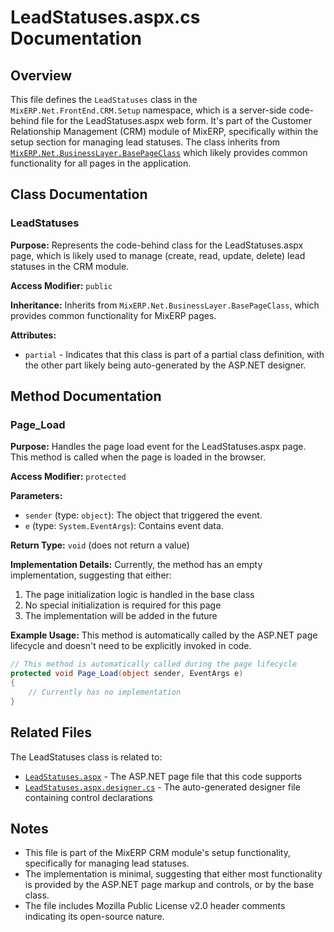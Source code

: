 # LeadStatuses.aspx.cs Documentation

## Overview

This file defines the `LeadStatuses` class in the `MixERP.Net.FrontEnd.CRM.Setup` namespace, which is a server-side code-behind file for the LeadStatuses.aspx web form. It's part of the Customer Relationship Management (CRM) module of MixERP, specifically within the setup section for managing lead statuses. The class inherits from [`MixERP.Net.BusinessLayer.BasePageClass`](../../../BusinessLayer/BasePageClass.md) which likely provides common functionality for all pages in the application.

## Class Documentation

### LeadStatuses

**Purpose:** Represents the code-behind class for the LeadStatuses.aspx page, which is likely used to manage (create, read, update, delete) lead statuses in the CRM module.

**Access Modifier:** `public`

**Inheritance:** Inherits from `MixERP.Net.BusinessLayer.BasePageClass`, which provides common functionality for MixERP pages.

**Attributes:**
- `partial` - Indicates that this class is part of a partial class definition, with the other part likely being auto-generated by the ASP.NET designer.

## Method Documentation

### Page_Load

**Purpose:** Handles the page load event for the LeadStatuses.aspx page. This method is called when the page is loaded in the browser.

**Access Modifier:** `protected`

**Parameters:**
- `sender` (type: `object`): The object that triggered the event.
- `e` (type: `System.EventArgs`): Contains event data.

**Return Type:** `void` (does not return a value)

**Implementation Details:**
Currently, the method has an empty implementation, suggesting that either:
1. The page initialization logic is handled in the base class
2. No special initialization is required for this page
3. The implementation will be added in the future

**Example Usage:**
This method is automatically called by the ASP.NET page lifecycle and doesn't need to be explicitly invoked in code.

```csharp
// This method is automatically called during the page lifecycle
protected void Page_Load(object sender, EventArgs e)
{
    // Currently has no implementation
}
```

## Related Files

The LeadStatuses class is related to:
- [`LeadStatuses.aspx`](../../../MixERP.Net.FrontEnd/CRM/Setup/LeadStatuses.aspx.md) - The ASP.NET page file that this code supports
- [`LeadStatuses.aspx.designer.cs`](../../../MixERP.Net.FrontEnd/CRM/Setup/LeadStatuses.aspx.designer.cs.md) - The auto-generated designer file containing control declarations

## Notes

- This file is part of the MixERP CRM module's setup functionality, specifically for managing lead statuses.
- The implementation is minimal, suggesting that either most functionality is provided by the ASP.NET page markup and controls, or by the base class.
- The file includes Mozilla Public License v2.0 header comments indicating its open-source nature.